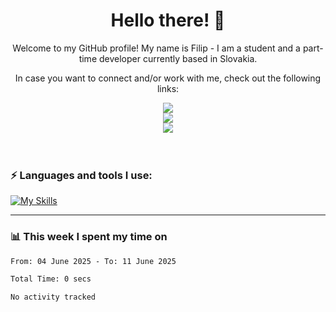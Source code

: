 <h1 align="center">  Hello there! 👋</h1>

<p align="center">Welcome to my GitHub profile! My name is Filip - I am a student and a part-time developer currently based in Slovakia.</p>
<p align="center">In case you want to connect and/or work with me, check out the following links: </p>
<div align="center">
<a href="https://www.linkedin.com/in/filip-sipos-7566b5309/">
  <img src="https://img.shields.io/badge/LinkedIn-0077B5?style=for-the-badge&logo=linkedin&logoColor=white"></img>
</a>
</br>
<a href="https://filipsipos.netlify.app">
  <img src="https://img.shields.io/badge/website-000000?style=for-the-badge&logo=About.me&logoColor=white"></img>
</a>
</br>
<a href="mailto:filip.sipos@student.leaf.academy">
  <img src="https://img.shields.io/badge/Gmail-D14836?style=for-the-badge&logo=gmail&logoColor=white"></img>
</a>
</div>

</br>
</br>

### ⚡ Languages and tools I use:

[![My Skills](https://skillicons.dev/icons?i=html,css,tailwind,js,ts,vue,react,nodejs,firebase,azure,git,postman,figma&theme=dark)](https://skillicons.dev)

---

### 📊 This week I spent my time on</h3>

<!--START_SECTION:waka-->

```txt
From: 04 June 2025 - To: 11 June 2025

Total Time: 0 secs

No activity tracked
```

<!--END_SECTION:waka-->
